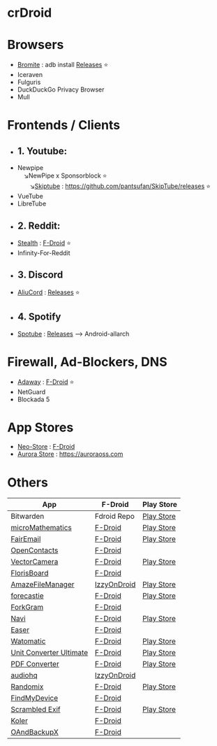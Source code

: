 # crDroid

# Browsers
* [Bromite](https://github.com/bromite/bromite) : adb install [Releases](https://github.com/bromite/bromite/releases) ⭐
* Iceraven 
* Fulguris 
* DuckDuckGo Privacy Browser
* Mull

# Frontends / Clients

- ## 1. Youtube:

* Newpipe<br>&emsp;↘️NewPipe x Sponsorblock ⭐<br>&emsp;&emsp;↘️[Skiptube](https://github.com/pantsufan/SkipTube) : https://github.com/pantsufan/SkipTube/releases ⭐
* VueTube
* LibreTube

- ## 2. Reddit:

* [Stealth](https://gitlab.com/cosmosapps/stealth) : [F-Droid](https://f-droid.org/packages/com.cosmos.unreddit/) ⭐
* Infinity-For-Reddit

- ## 3. Discord

* [AliuCord](https://github.com/Aliucord/Aliucord) : [Releases](https://github.com/Aliucord/Aliucord/releases/latest/download/Installer-release.apk) ⭐

- ## 4. Spotify

* [Spotube](https://github.com/KRTirtho/spotube) : [Releases](https://github.com/krtirtho/spotube/releases) --> Android-allarch

# Firewall, Ad-Blockers, DNS

* [Adaway](https://github.com/AdAway/AdAway) : [F-Droid](https://f-droid.org/packages/org.adaway/) ⭐
* NetGuard
* Blockada 5 

# App Stores

* [Neo-Store](https://github.com/NeoApplications/Neo-Store) : [F-Droid](https://f-droid.org/packages/com.looker.droidify/)
* [Aurora Store](https://gitlab.com/AuroraOSS/AuroraStore) : https://auroraoss.com

# Others

| App | F-Droid | Play Store |
|-|-|-|
| Bitwarden | Fdroid Repo | [Play Store](https://play.google.com/store/apps/details?id=com.x8bit.bitwarden) |
| [microMathematics](https://github.com/mkulesh/microMathematics) | [F-Droid](https://f-droid.org/packages/com.mkulesh.micromath.plus) | [Play Store](https://play.google.com/store/apps/details?id=com.mkulesh.micromath.plus) |
| [FairEmail](https://github.com/M66B/FairEmail) | [F-Droid](https://f-droid.org/en/packages/eu.faircode.email/) | [Play Store](https://play.google.com/store/apps/details?id=eu.faircode.email) |
| [OpenContacts](https://gitlab.com/sultanahamer/OpenContacts) | [F-Droid](https://f-droid.org/app/opencontacts.open.com.opencontacts) | |
| [VectorCamera](https://github.com/dozingcat/VectorCamera) | [F-Droid](https://f-droid.org/packages/com.dozingcatsoftware.vectorcamera/) | [Play Store](https://play.google.com/store/apps/details?id=com.dozingcatsoftware.vectorcamera) |
| [FlorisBoard](https://github.com/florisboard/florisboard) | [F-Droid](https://f-droid.org/packages/dev.patrickgold.florisboard) | |
| [AmazeFileManager](https://github.com/TeamAmaze/AmazeFileManager) | [IzzyOnDroid](https://apt.izzysoft.de/fdroid/index/apk/com.amaze.filemanager) | [Play Store](https://play.google.com/store/apps/details?id=com.amaze.filemanager) |
| [forecastie](https://github.com/martykan/forecastie) | [F-Droid](https://f-droid.org/repository/browse/?fdid=cz.martykan.forecastie) | [Play Store](https://play.google.com/store/apps/details?id=com.casticalabs.forecastie) |
| [ForkGram](https://github.com/Forkgram/TelegramAndroid) | [F-Droid](https://f-droid.org/app/org.forkgram.messenger) | |
| [Navi](https://github.com/TachibanaGeneralLaboratories/download-navi) | [F-Droid](https://f-droid.org/en/packages/com.tachibana.downloader/) | [Play Store](https://play.google.com/store/apps/details?id=com.tachibana.downloader) |
| [Easer](https://github.com/renyuneyun/Easer) | [F-Droid](https://f-droid.org/packages/ryey.easer/) | |
| [Watomatic](https://github.com/adeekshith/watomatic) | [F-Droid](https://f-droid.org/en/packages/com.parishod.watomatic/) | [Play Store](https://play.google.com/store/apps/details?id=com.parishod.watomatic)  |
| [Unit Converter Ultimate](https://github.com/physphil/UnitConverterUltimate) | [F-Droid](https://f-droid.org/en/packages/com.physphil.android.unitconverterultimate/) | [Play Store](https://play.google.com/store/apps/details?id=com.physphil.android.unitconverterultimate)  |
| [PDF Converter](https://github.com/Swati4star/Images-to-PDF) | [F-Droid](https://f-droid.org/packages/swati4star.createpdf/) | [Play Store](https://play.google.com/store/apps/details?id=swati4star.createpdf)  |
| [audiohq](https://github.com/Alcatraz323/audiohq_md2) | [IzzyOnDroid](https://android.izzysoft.de/repo/apk/io.alcatraz.audiohq) | |
| [Randomix](https://github.com/m-i-n-a-r/randomix) | [F-Droid](https://f-droid.org/packages/com.minar.randomix/) | [Play Store](https://play.google.com/store/apps/details?id=com.minar.randomix) |
| [FindMyDevice](https://gitlab.com/Nulide/findmydevice) | [F-Droid](https://f-droid.org/packages/de.nulide.findmydevice/) | |
| [Scrambled Exif](https://gitlab.com/juanitobananas/scrambled-exif) | [F-Droid](https://f-droid.org/app/com.jarsilio.android.scrambledeggsif) | [Play Store](https://play.google.com/store/apps/details?id=com.jarsilio.android.scrambledeggsif) |
| [Koler]() | [F-Droid]() | |
| [OAndBackupX](https://github.com/NeoApplications/Neo-Backup) | [F-Droid](https://f-droid.org/packages/com.machiav3lli.backup/) |  |
